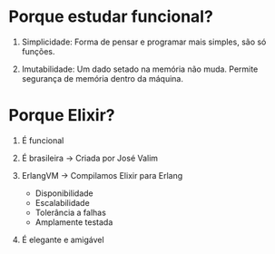 # Porque estudar funcional?

1. Simplicidade: Forma de pensar e programar mais simples, são só funções.

2. Imutabilidade: Um dado setado na memória não muda. Permite segurança de memória dentro da máquina.

# Porque Elixir?
1. É funcional

2. É brasileira -> Criada por José Valim

3. ErlangVM -> Compilamos Elixir para Erlang
    * Disponibilidade
    * Escalabilidade
    * Tolerância a falhas
    * Amplamente testada

4. É elegante e amigável